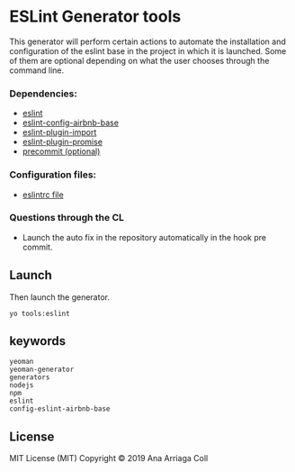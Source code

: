# ESLint Generator tools
This generator will perform certain actions to automate the installation and configuration of the eslint base in the project in which it is launched.
Some of them are optional depending on what the user chooses through the command line.

### Dependencies:
* [eslint](https://www.npmjs.com/package/eslint)
* [eslint-config-airbnb-base](https://www.npmjs.com/package/eslint-config-airbnb-base)
* [eslint-plugin-import](https://www.npmjs.com/package/eslint-plugin-import)
* [eslint-plugin-promise](https://www.npmjs.com/package/eslint-plugin-promise)
* [precommit (optional)](https://www.npmjs.com/package/precommit)

### Configuration files:
* [eslintrc file](https://github.com/ana-ac/generator-tools/blob/master/eslint/templates/.eslintrc.json)

### Questions through the CL
* Launch the auto fix in the repository automatically in the hook pre commit.

## Launch
Then launch the generator.
```
yo tools:eslint
```

## keywords

```
yeoman
yeoman-generator
generators
nodejs
npm
eslint
config-eslint-airbnb-base
```

## License
MIT License (MIT)
Copyright © 2019 Ana Arriaga Coll
